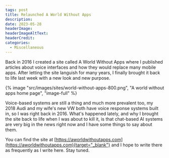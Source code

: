 ```yaml
---
tags: post
title: Relaunched A World Without Apps
description: 
date: 2023-05-28
headerImage: 
headerImageAltText: 
headerCredit: 
categories:
  - Miscellaneous
---
```


Back in 2016 I created a site called A World Without Apps where I published articles about voice interfaces and how they would replace many mobile apps. After letting the site languish for many years, I finally brought it back to life last week with a new look and new purpose.

{% image "src/images/sites/world-without-apps-800.png", "A world without apps home page", "image-full" %}

Voice-based systems are still a thing and much more prevalent too, my 2018 Audi and my wife's new VW both have voice response systems built in, so I was right back in 2016. What's happened lately, and why I brought the site back to life when I was about to kill it, is that chat-based AI systems are very big in the news right now and I have some things to say about them.

You can find the site at [https://aworldwithoutapps.com](https://aworldwithoutapps.com){target="_blank"} and I hope to write there as frequently as I write here. Stay tuned. 
